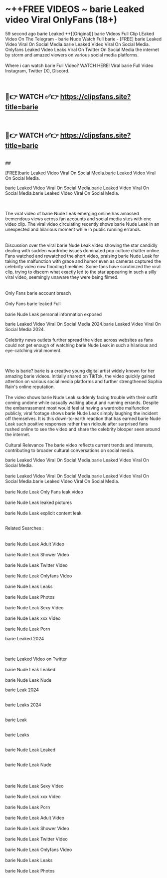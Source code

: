 # ~++FREE VIDEOS ~ barie Leaked video Viral OnlyFans (18+)<br>


59 second ago barie Leaked ++[[Original]] barie Videos Full Clip LEaked Video On The Telegram  - barie Nude  Watch Full barie - [FREE] barie Leaked Video Viral On Social Media.barie Leaked Video Viral On Social Media.   Onlyfans Leaked Video Leaks Viral On Twitter On Social Media the internet by storm and amazed viewers on various social media platforms. <br><br>
Where i can watch barie Full Video? WATCH HERE! Viral barie Full Video Instagram, Twitter (X), Discord. <br>


 <br>

##  🔴👉 WATCH ✅👉  <a href="https://clipsfans.site?title=barie&ref=git">https://clipsfans.site?title=barie</a> <br>
  <br>

##  🔴👉 WATCH ✅👉  <a href="https://clipsfans.site?title=barie&ref=git">https://clipsfans.site?title=barie</a> <br>
  <br>
  ##



[FREE]barie Leaked Video Viral On Social Media.barie Leaked Video Viral On Social Media. <br>

barie Leaked Video Viral On Social Media.barie Leaked Video Viral On Social Media.barie Leaked Video Viral On Social Media. <br>


  <br>

  <br>
The viral video of barie Nude Leak emerging online has amassed tremendous views across fan accounts and social media sites with one video clip. The viral video circulating recently shows barie Nude Leak in an unexpected and hilarious moment while in public running errands.<br>
<br>


<br>
Discussion over the viral barie Nude Leak video showing the star candidly dealing with sudden wardrobe issues dominated pop culture chatter online. Fans watched and rewatched the short video, praising barie Nude Leak for taking the malfunction with grace and humor even as cameras captured the celebrity video now flooding timelines. Some fans have scrutinized the viral clip, trying to discern what exactly led to the star appearing in such a silly viral video, seemingly unaware they were being filmed.<br>
<br>
<br> 
Only Fans barie account breach<br>
<br>
Only Fans barie leaked Full <br>
<br>
barie Nude Leak personal information exposed<br>

barie Leaked Video Viral On Social Media 2024.barie Leaked Video Viral On Social Media 2024. <br>
<br>
Celebrity news outlets further spread the video across websites as fans could not get enough of watching barie Nude Leak in such a hilarious and eye-catching viral moment.<br>
<br>

<br>
Who is barie? barie is a creative young digital artist widely known for her amazing barie videos. Initially shared on TikTok, the video quickly gained attention on various social media platforms and further strengthened Sophia Rain's online reputation.<br>
<br>
The video shows barie Nude Leak suddenly facing trouble with their outfit coming undone while casually walking about and running errands. Despite the embarrassment most would feel at having a wardrobe malfunction publicly, viral footage shows barie Nude Leak simply laughing the incident off themselves. It is this down-to-earth reaction that has earned barie Nude Leak such positive responses rather than ridicule after surprised fans rushed online to see the video and share the celebrity blooper seen around the internet.<br>
<br>
Cultural Relevance The barie video reflects current trends and interests, contributing to broader cultural conversations on social media.<br>

barie Leaked Video Viral On Social Media.barie Leaked Video Viral On Social Media.<br>
<br>
barie Leaked Video Viral On Social Media.barie Leaked Video Viral On Social Media.barie Leaked Video Viral On Social Media.<br>
<br>
barie Nude Leak Only Fans leak video<br>
<br>
barie Nude Leak leaked pictures<br>
<br>
barie Nude Leak explicit content leak<br>


<br>
Related Searches :<br>
<br>

<br>
barie Nude Leak Adult Video<br>
<br>
barie Nude Leak Shower Video<br>
<br>
barie Nude Leak Twitter Video<br>
<br>
barie Nude Leak Onlyfans Video<br>
<br>
barie Nude Leak Leaks<br>
<br>
barie Nude Leak Photos<br>

<br>
barie Nude Leak Sexy Video<br>
<br>
barie Nude Leak xxx Video<br>
<br>
barie Nude Leak Porn<br>

barie  Leaked 2024 <br> <br>
<br>

barie Leaked Video on Twitter <br>
<br>
barie Nude Leak Leaked<br>
<br>
barie Nude Leak Nude<br>


barie  Leak 2024 <br> <br>



barie  Leaks 2024 <br> <br>



 
barie  Leak<br> <br>



barie  Leaks<br> <br>


barie Nude Leak Leaked<br> <br>

barie Nude Leak Nude<br> <br>
<br> <br>
barie Nude Leak Sexy Video
<br> <br>
barie Nude Leak xxx Video
<br> <br>
barie Nude Leak Porn
<br> <br>
barie Nude Leak Adult Video
<br> <br>
barie Nude Leak Shower Video
<br> <br>
barie Nude Leak Twitter Video
<br> <br>
barie Nude Leak Onlyfans Video
<br> <br>
barie Nude Leak Leaks
<br> <br>
barie Nude Leak Photos






</p>




 



</p>










